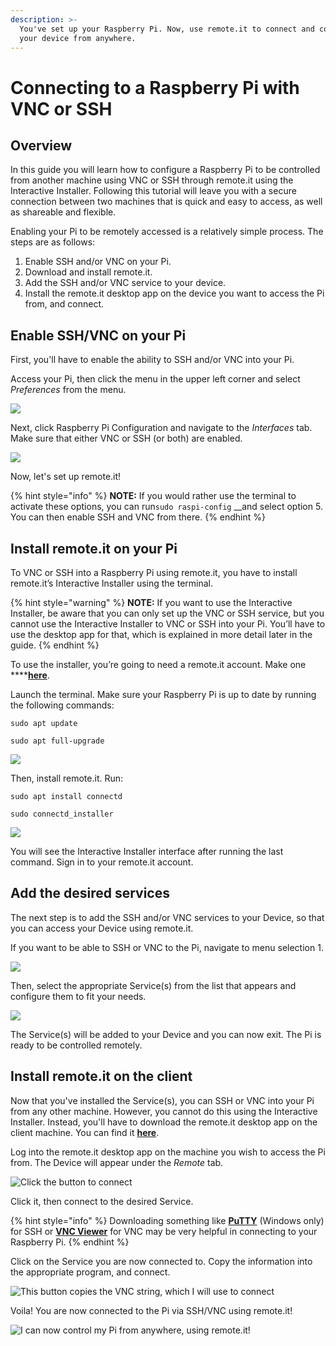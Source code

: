 ```yaml
---
description: >-
  You've set up your Raspberry Pi. Now, use remote.it to connect and control
  your device from anywhere.
---
```


# Connecting to a Raspberry Pi with VNC or SSH

## Overview

In this guide you will learn how to configure a Raspberry Pi to be controlled from another machine using VNC or SSH through remote.it using the Interactive Installer. Following this tutorial will leave you with a secure connection between two machines that is quick and easy to access, as well as shareable and flexible.

Enabling your Pi to be remotely accessed is a relatively simple process. The steps are as follows:

1. Enable SSH and/or VNC on your Pi.
2. Download and install remote.it.
3. Add the SSH and/or VNC service to your device.
4. Install the remote.it desktop app on the device you want to access the Pi from, and connect.

## Enable SSH/VNC on your Pi

First, you'll have to enable the ability to SSH and/or VNC into your Pi. 

Access your Pi, then click the menu in the upper left corner and select _Preferences_ from the menu. 

![](../../.gitbook/assets/1%20%282%29.png)

Next, click Raspberry Pi Configuration and navigate to the _Interfaces_ tab. Make sure that either VNC or SSH \(or both\) are enabled. 

![](../../.gitbook/assets/2%20%282%29.png)

Now, let's set up remote.it! 

{% hint style="info" %}
**NOTE:** If you would rather use the terminal to activate these options, you can run`sudo raspi-config` __and select option 5. You can then enable SSH and VNC from there.
{% endhint %}

## Install remote.it on your Pi

To VNC or SSH into a Raspberry Pi using remote.it, you have to install remote.it’s Interactive Installer using the terminal.

{% hint style="warning" %}
**NOTE:** If you want to use the Interactive Installer, be aware that you can only set up the VNC or SSH service, but you cannot use the Interactive Installer to VNC or SSH into your Pi. You’ll have to use the desktop app for that, which is explained in more detail later in the guide. 
{% endhint %}

To use the installer, you’re going to need a remote.it account. Make one ****[**here**](https://app.remote.it/auth/#/sign-up).

Launch the terminal. Make sure your Raspberry Pi is up to date by running the following commands:

`sudo apt update`

`sudo apt full-upgrade`

![](../../.gitbook/assets/3.PNG)

Then, install remote.it. Run:

`sudo apt install connectd`

`sudo connectd_installer`

![](../../.gitbook/assets/4.PNG)

You will see the Interactive Installer interface after running the last command. Sign in to your remote.it account.

## Add the desired services

The next step is to add the SSH and/or VNC services to your Device, so that you can access your Device using remote.it.

If you want to be able to SSH or VNC to the Pi, navigate to menu selection 1.

![](../../.gitbook/assets/5.PNG)

Then, select the appropriate Service\(s\) from the list that appears and configure them to fit your needs. 

![](../../.gitbook/assets/6.PNG)

The Service\(s\) will be added to your Device and you can now exit. The Pi is ready to be controlled remotely. 

## Install remote.it on the client

Now that you've installed the Service\(s\), you can SSH or VNC into your Pi from any other machine. However, you cannot do this using the Interactive Installer. Instead, you'll have to download the remote.it desktop app on the client machine. You can find it [**here**](https://github.com/remoteit/desktop/releases/latest).

Log into the remote.it desktop app on the machine you wish to access the Pi from. The Device will appear under the _Remote_ tab. 

![Click the button to connect](../../.gitbook/assets/screen-shot-2020-02-20-at-5.57.45-pm.png)

Click it, then connect to the desired Service. 

{% hint style="info" %}
Downloading something like [**PuTTY**](https://www.chiark.greenend.org.uk/~sgtatham/putty/) \(Windows only\) for SSH or [**VNC Viewer**](https://www.realvnc.com/en/connect/download/viewer/) for VNC may be very helpful in connecting to your Raspberry Pi.
{% endhint %}

Click on the Service you are now connected to. Copy the information into the appropriate program, and connect. 

![This button copies the VNC string, which I will use to connect](../../.gitbook/assets/screen-shot-2020-02-20-at-5.58.13-pm.png)

Voila! You are now connected to the Pi via SSH/VNC using remote.it!

![I can now control my Pi from anywhere, using remote.it!](../../.gitbook/assets/screen-shot-2020-02-20-at-5.58.59-pm%20%281%29.png)

